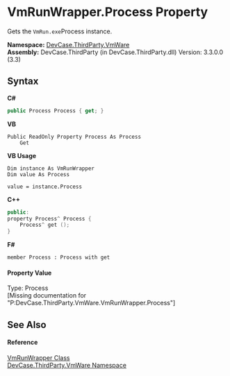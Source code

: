 # VmRunWrapper.Process Property 
 

Gets the `VmRun.exe`Process instance.

**Namespace:**&nbsp;<a href="N_DevCase_ThirdParty_VmWare">DevCase.ThirdParty.VmWare</a><br />**Assembly:**&nbsp;DevCase.ThirdParty (in DevCase.ThirdParty.dll) Version: 3.3.0.0 (3.3)

## Syntax

**C#**<br />
``` C#
public Process Process { get; }
```

**VB**<br />
``` VB
Public ReadOnly Property Process As Process
	Get
```

**VB Usage**<br />
``` VB Usage
Dim instance As VmRunWrapper
Dim value As Process

value = instance.Process

```

**C++**<br />
``` C++
public:
property Process^ Process {
	Process^ get ();
}
```

**F#**<br />
``` F#
member Process : Process with get

```


#### Property Value
Type: Process<br />\[Missing <value> documentation for "P:DevCase.ThirdParty.VmWare.VmRunWrapper.Process"\]

## See Also


#### Reference
<a href="T_DevCase_ThirdParty_VmWare_VmRunWrapper">VmRunWrapper Class</a><br /><a href="N_DevCase_ThirdParty_VmWare">DevCase.ThirdParty.VmWare Namespace</a><br />